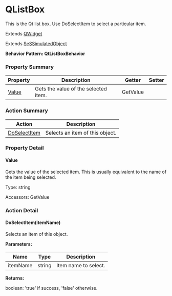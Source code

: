 # QListBox

This is the Qt list box. Use DoSelectItem to select a particular item.
 
Extends [QWidget](QWidget.md)

Extends [SeSSimulatedObject](SeSSimulatedObject.md)





**Behavior Pattern: QtListBoxBehavior**


<!-- ============================== property summary ========================== -->

	

### Property Summary

| **Property** | **Description** | **Getter** | **Setter** |
| ------------ | --------------- | ---------- | ---------- |
| [Value](#Value) | Gets the value of the selected item. | GetValue |  |



	
<!-- ============================== action summary ========================== -->



### Action Summary

|  **Action** | **Description** | 
| ----------- | --------------- |
|	[DoSelectItem](#DoSelectItem) | Selects an item of this object. |




<!-- ============================== property detail ========================== -->
	
### Property Detail
		
<a name="Value"></a>
#### Value


Gets the value of the selected item. This is usually equivalent to the name of the item being selected.

			
	
			
Type: string
			
			
Accessors: GetValue
			
		
	
	
<!-- ============================== action detail ========================== -->
	
### Action Detail
		
<a name="DoSelectItem"></a>    
#### DoSelectItem(itemName)

Selects an item of this object.


**Parameters:**

|	**Name** | **Type** | **Description** |
| ---------- | -------- | --------------- |
| itemName | string |	Item name to select. |




**Returns:**

boolean: 'true' if success, 'false' otherwise.



<a name="see.also.qlistbox.doselectitem"></a>

	

